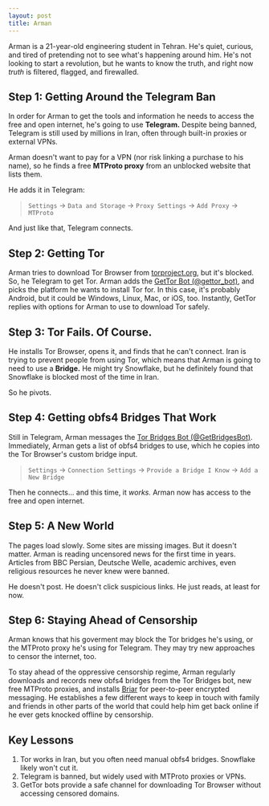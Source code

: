 ```yaml
---
layout: post
title: Arman
---
```


Arman is a 21-year-old engineering student in Tehran. He's quiet, curious, and tired of pretending not to see what's happening around him. He's not looking to start a revolution, but he wants to know the truth, and right now *truth* is filtered, flagged, and firewalled.

## Step 1: Getting Around the Telegram Ban

In order for Arman to get the tools and information he needs to access the free and open internet, he's going to use **Telegram.** Despite being banned, Telegram is still used by millions in Iran, often through built-in proxies or external VPNs.

Arman doesn't want to pay for a VPN (nor risk linking a purchase to his name), so he finds a free **MTProto proxy** from an unblocked website that lists them.

He adds it in Telegram:

> `Settings` -> `Data and Storage` -> `Proxy Settings` -> `Add Proxy` -> `MTProto`

And just like that, Telegram connects.

## Step 2: Getting Tor

Arman tries to download Tor Browser from [torproject.org](https://torproject.org), but it's blocked. So, he Telegram to get Tor. Arman adds the [GetTor Bot (@gettor_bot)](https://t.me/gettor_bot), and picks the platform he wants to install Tor for. In this case, it's probably Android, but it could be Windows, Linux, Mac, or iOS, too. Instantly, GetTor replies with options for Arman to use to download Tor safely.

## Step 3: Tor Fails. Of Course.

He installs Tor Browser, opens it, and finds that he can't connect. Iran is trying to prevent people from using Tor, which means that Arman is going to need to use a **Bridge.** He might try Snowflake, but he definitely found that Snowflake is blocked most of the time in Iran.

So he pivots.

## Step 4: Getting obfs4 Bridges That Work

Still in Telegram, Arman messages the [Tor Bridges Bot (@GetBridgesBot)](https://t.me/GetBridgesBot). Immediately, Arman gets a list of obfs4 bridges to use, which he copies into the Tor Browser's custom bridge input.

> `Settings` -> `Connection Settings` -> `Provide a Bridge I Know` -> `Add a New Bridge`

Then he connects... and this time, it *works.* Arman now has access to the free and open internet.

## Step 5: A New World

The pages load slowly. Some sites are missing images. But it doesn't matter. Arman is reading uncensored news for the first time in years. Articles from BBC Persian, Deutsche Welle, academic archives, even religious resources he never knew were banned.

He doesn't post. He doesn't click suspicious links. He just reads, at least for now.

## Step 6: Staying Ahead of Censorship

Arman knows that his goverment may block the Tor bridges he's using, or the MTProto proxy he's using for Telegram. They may try new approaches to censor the internet, too.

To stay ahead of the oppressive censorship regime, Arman regularly downloads and records new obfs4 bridges from the Tor Bridges bot, new free MTProto proxies, and installs [Briar](https://briarproject.org) for peer-to-peer encrypted messaging. He establishes a few different ways to keep in touch with family and friends in other parts of the world that could help him get back online if he ever gets knocked offline by censorship.

## Key Lessons

1. Tor works in Iran, but you often need manual obfs4 bridges. Snowflake likely won't cut it.
2. Telegram is banned, but widely used with MTProto proxies or VPNs.
3. GetTor bots provide a safe channel for downloading Tor Browser without accessing censored domains.


